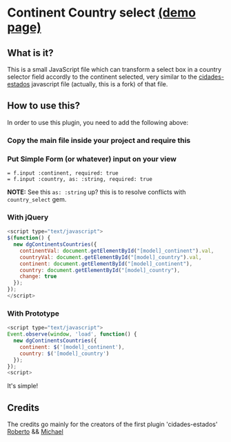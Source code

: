 # Continent Country select [(demo page)](http://codelandev.github.io/continent-country/)

## What is it?

This is a small JavaScript file which can transform a select box in a country selector field
accordly to the continent selected, very similar to the [cidades-estados](https://code.google.com/p/cidades-estados-js/)   javascript file (actually, this is a fork)
of that file.

## How to use this?

In order to use this plugin, you need to add the following above:

### Copy the main file inside your project and require this

### Put Simple Form (or whatever) input on your view

```
= f.input :continent, required: true
= f.input :country, as: :string, required: true
```

**NOTE:** See this `as: :string` up? this is to resolve conflicts with `country_select` gem.

### With jQuery

```javascript
<script type="text/javascript">
$(function() {
  new dgContinentsCountries({
    continentVal: document.getElementById("[model]_continent").val,
    countryVal: document.getElementById("[model]_country").val,
    continent: document.getElementById("[model]_continent"),
    country: document.getElementById("[model]_country"),
    change: true
  });
});
</script>
```

### With Prototype

```javascript
<script type="text/javascript">
Event.observe(window, 'load', function() {
  new dgContinentsCountries({
    continent: $('[model]_continent'),
    country: $('[model]_country')
  });
});
<script>
```

It's simple!

## Credits
The credits go mainly for the creators of the first plugin 'cidades-estados' [Roberto](https://code.google.com/u/roberto.cr/) && [Michael](https://code.google.com/u/michaelgranados/)
